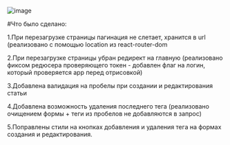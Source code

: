 ![image](https://github.com/user-attachments/assets/3d012c57-2d4e-458e-b550-2ca1d8f31b1b)

#Что было сделано:


1.При перезагрузке страницы пагинация не слетает, хранится в url (реализовано с помощью location из react-router-dom


2.При перезагрузке страницы убран редирект на главную (реализовано фиксом редюсера проверяющего токен - добавлен флаг на логин, который проверяется app перед отрисовкой)


3.Добавлена валидация на пробелы при создании и редактирования статьи


4.Добавлена возможность удаления последнего тега (реализовано очищением формы + теги из пробелов не добавляются в запрос)

5.Поправлены стили на кнопках добавления и удаления тега на формах создания и редактирования.
